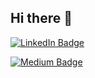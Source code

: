 ## Hi there 👋

<!--
**canakindev/canakindev** is a ✨ _special_ ✨ repository because its `README.md` (this file) appears on your GitHub profile.

Here are some ideas to get you started:

- 🔭 I’m currently working on ...
- 🌱 I’m currently learning ...
- 👯 I’m looking to collaborate on ...
- 🤔 I’m looking for help with ...
- 💬 Ask me about ...
- 📫 How to reach me: ...
- 😄 Pronouns: ...
- ⚡ Fun fact: ...
-->

[![LinkedIn Badge](https://img.shields.io/badge/-LinkedIn-blue?style=flat&logo=Linkedin&logoColor=white&link=https://www.linkedin.com/in/canakindev/)](https://www.linkedin.com/in/canakindev/)

[![Medium Badge](https://img.shields.io/badge/Medium-000?logo=medium&logoColor=fff&style=flat)](https://medium.com/@canakindev)
